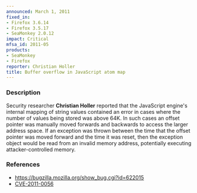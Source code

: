 ```yaml
---
announced: March 1, 2011
fixed_in:
- Firefox 3.6.14
- Firefox 3.5.17
- SeaMonkey 2.0.12
impact: Critical
mfsa_id: 2011-05
products:
- SeaMonkey
- Firefox
reporter: Christian Holler
title: Buffer overflow in JavaScript atom map
---
```


<h3>Description</h3>

<p>Security researcher <strong>Christian Holler</strong> reported that
the JavaScript engine's internal mapping of string values contained an
error in cases where the number of values being stored was above 64K.
In such cases an offset pointer was manually moved forwards and
backwards to access the larger address space.  If an exception was
thrown between the time that the offset pointer was moved forward and
the time it was reset, then the exception object would be read from an
invalid memory address, potentially executing attacker-controlled
memory.</p>

<h3>References</h3>

<ul>
  <li><a href="https://bugzilla.mozilla.org/show_bug.cgi?id=622015">https://bugzilla.mozilla.org/show_bug.cgi?id=622015</a></li>
  <li><a class="ex-ref" href="http://cve.mitre.org/cgi-bin/cvename.cgi?name=CVE-2011-0056">CVE-2011-0056</a></li>
</ul>




